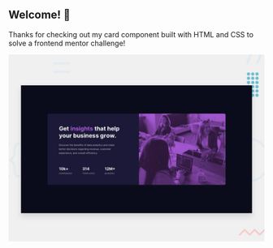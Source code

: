 ## Welcome! 👋

Thanks for checking out my card component built with HTML and CSS to solve a frontend mentor challenge!

![Design preview for the Stats preview card component coding challenge](./design/desktop-preview.jpg)


